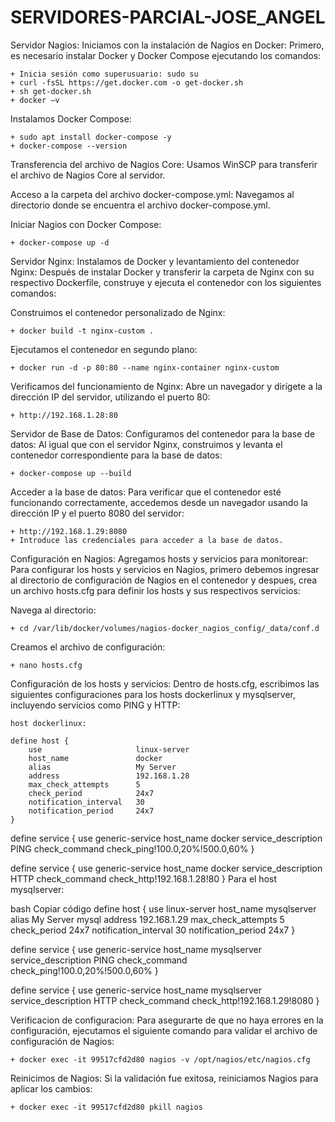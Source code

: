 # SERVIDORES-PARCIAL-JOSE_ANGEL

Servidor Nagios:
Iniciamos con la instalación de Nagios en Docker: 
    Primero, es necesario instalar Docker y Docker Compose ejecutando los comandos:

    + Inicia sesión como superusuario: sudo su
    + curl -fsSL https://get.docker.com -o get-docker.sh
    + sh get-docker.sh
    + docker –v
Instalamos Docker Compose:

    + sudo apt install docker-compose -y
    + docker-compose --version

Transferencia del archivo de Nagios Core: 
    Usamos WinSCP para transferir el archivo de Nagios Core al servidor.

Acceso a la carpeta del archivo docker-compose.yml: 
    Navegamos al directorio donde se encuentra el archivo docker-compose.yml.

Iniciar Nagios con Docker Compose: 

    + docker-compose up -d

Servidor Nginx:
    Instalamos de Docker y levantamiento del contenedor Nginx: 
    Después de instalar Docker y transferir la carpeta de Nginx con su respectivo Dockerfile, construye y ejecuta el contenedor con los siguientes comandos:

Construimos el contenedor personalizado de Nginx:

    + docker build -t nginx-custom .


Ejecutamos el contenedor en segundo plano:

    + docker run -d -p 80:80 --name nginx-container nginx-custom

Verificamos del funcionamiento de Nginx: 
    Abre un navegador y dirígete a la dirección IP del servidor, utilizando el puerto 80:

    + http://192.168.1.28:80



Servidor de Base de Datos:
Configuramos del contenedor para la base de datos: 
    Al igual que con el servidor Nginx, construimos y levanta el contenedor correspondiente para la base de datos:

    + docker-compose up --build

Acceder a la base de datos: 
    Para verificar que el contenedor esté funcionando correctamente, accedemos desde un navegador usando la dirección IP y el puerto 8080 del servidor:

    + http://192.168.1.29:8080
    + Introduce las credenciales para acceder a la base de datos.

Configuración en Nagios:
    Agregamos hosts y servicios para monitorear: 
    Para configurar los hosts y servicios en Nagios, primero debemos ingresar al directorio de configuración de Nagios en el contenedor y despues, crea un archivo hosts.cfg para definir los hosts y sus respectivos servicios:

Navega al directorio:

    + cd /var/lib/docker/volumes/nagios-docker_nagios_config/_data/conf.d

Creamos el archivo de configuración:

    + nano hosts.cfg

Configuración de los hosts y servicios: 
    Dentro de hosts.cfg, escribimos las siguientes configuraciones para los hosts dockerlinux y mysqlserver, incluyendo servicios como PING y HTTP:

    host dockerlinux:

    define host {
        use                     linux-server
        host_name               docker
        alias                   My Server
        address                 192.168.1.28
        max_check_attempts      5
        check_period            24x7
        notification_interval   30
        notification_period     24x7
    }

define service {
    use                     generic-service
    host_name               docker
    service_description     PING
    check_command           check_ping!100.0,20%!500.0,60%
}

define service {
    use                     generic-service
    host_name               docker
    service_description     HTTP
    check_command           check_http!192.168.1.28!80
}
Para el host mysqlserver:

bash
Copiar código
define host {
    use                     linux-server
    host_name               mysqlserver
    alias                   My Server mysql
    address                 192.168.1.29
    max_check_attempts      5
    check_period            24x7
    notification_interval   30
    notification_period     24x7
}

define service {
    use                     generic-service
    host_name               mysqlserver
    service_description     PING
    check_command           check_ping!100.0,20%!500.0,60%
}

define service {
    use                     generic-service
    host_name               mysqlserver
    service_description     HTTP
    check_command           check_http!192.168.1.29!8080
}

Verificacion de configuracion: 
    Para asegurarte de que no haya errores en la configuración, ejecutamos el siguiente comando para validar el archivo de configuración de Nagios:

    + docker exec -it 99517cfd2d80 nagios -v /opt/nagios/etc/nagios.cfg

Reinicimos de Nagios: 
    Si la validación fue exitosa, reiniciamos Nagios para aplicar los cambios:

    + docker exec -it 99517cfd2d80 pkill nagios